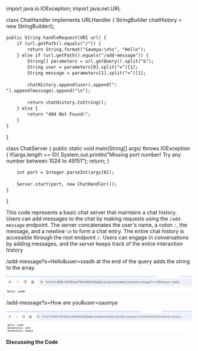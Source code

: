 import java.io.IOException;
import java.net.URI;

class ChatHandler implements URLHandler {
    StringBuilder chatHistory = new StringBuilder();

    public String handleRequest(URI url) {
        if (url.getPath().equals("/")) {
            return String.format("Saumya:\n%s", "Hello");
        } else if (url.getPath().equals("/add-message")) {
            String[] parameters = url.getQuery().split("&");
            String user = parameters[0].split("=")[1];
            String message = parameters[1].split("=")[1];

            chatHistory.append(user).append(": ").append(message).append("\n");

            return chatHistory.toString();
        } else {
            return "404 Not Found!";
        }
    }
}

class ChatServer {
    public static void main(String[] args) throws IOException {
        if(args.length == 0){
            System.out.println("Missing port number! Try any number between 1024 to 49151");
            return;
        }

        int port = Integer.parseInt(args[0]);

        Server.start(port, new ChatHandler());
    }
}

This code represents a basic chat server that maintains a chat history. 
Users can add messages to the chat by making requests using the `/add-message` endpoint. 
The server concatenates the user's name, a colon `:`, the message, and a newline `\n` to form a chat entry. 
The entire chat history is accessible through the root endpoint `/`. Users can engage in conversations by adding messages,
and the server keeps track of the entire interaction history

/add-message?s=Hello&user=ssadh at the end of the query adds the string to the array.

![Image](addmessage-hello_ssadh.png)


/add-message?s=How are you&user=saumya

![Image](howareyou_saumya.png)


**Discussing the Code**












